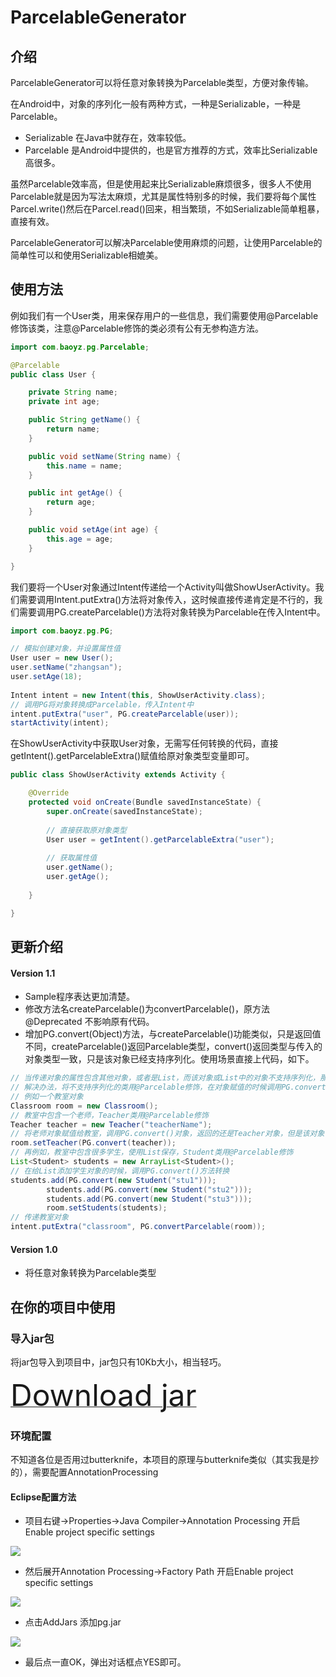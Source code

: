 ParcelableGenerator
===================
## 介绍
ParcelableGenerator可以将任意对象转换为Parcelable类型，方便对象传输。

在Android中，对象的序列化一般有两种方式，一种是Serializable，一种是Parcelable。

* Serializable 在Java中就存在，效率较低。
* Parcelable 是Android中提供的，也是官方推荐的方式，效率比Serializable高很多。

虽然Parcelable效率高，但是使用起来比Serializable麻烦很多，很多人不使用Parcelable就是因为写法太麻烦，尤其是属性特别多的时候，我们要将每个属性Parcel.write()然后在Parcel.read()回来，相当繁琐，不如Serializable简单粗暴，直接有效。

ParcelableGenerator可以解决Parcelable使用麻烦的问题，让使用Parcelable的简单性可以和使用Serializable相媲美。


## 使用方法

例如我们有一个User类，用来保存用户的一些信息，我们需要使用@Parcelable修饰该类，注意@Parcelable修饰的类必须有公有无参构造方法。

```java
import com.baoyz.pg.Parcelable;

@Parcelable
public class User {

	private String name;
	private int age;

	public String getName() {
		return name;
	}

	public void setName(String name) {
		this.name = name;
	}

	public int getAge() {
		return age;
	}

	public void setAge(int age) {
		this.age = age;
	}

}
```

我们要将一个User对象通过Intent传递给一个Activity叫做ShowUserActivity。我们需要调用Intent.putExtra()方法将对象传入，这时候直接传递肯定是不行的，我们需要调用PG.createParcelable()方法将对象转换为Parcelable在传入Intent中。

```java
import com.baoyz.pg.PG;

// 模拟创建对象，并设置属性值 
User user = new User();
user.setName("zhangsan");
user.setAge(18);
		
Intent intent = new Intent(this, ShowUserActivity.class);
// 调用PG将对象转换成Parcelable，传入Intent中
intent.putExtra("user", PG.createParcelable(user));
startActivity(intent);
```

在ShowUserActivity中获取User对象，无需写任何转换的代码，直接getIntent().getParcelableExtra()赋值给原对象类型变量即可。

```java
public class ShowUserActivity extends Activity {

	@Override
	protected void onCreate(Bundle savedInstanceState) {
		super.onCreate(savedInstanceState);
		
		// 直接获取原对象类型
		User user = getIntent().getParcelableExtra("user");
		
		// 获取属性值
		user.getName();
		user.getAge();
		
	}

}
```

## 更新介绍

#### Version 1.1

* Sample程序表达更加清楚。
* 修改方法名createParcelable()为convertParcelable()，原方法@Deprecated 不影响原有代码。
* 增加PG.convert(Object)方法，与createParcelable()功能类似，只是返回值不同，createParcelable()返回Parcelable类型，convert()返回类型与传入的对象类型一致，只是该对象已经支持序列化。使用场景直接上代码，如下。

```java
// 当传递对象的属性包含其他对象，或者是List，而该对象或List中的对象不支持序列化，那么直接传递将会出现null
// 解决办法，将不支持序列化的类用@Parcelable修饰，在对象赋值的时候调用PG.convert()方法转换一下即可。
// 例如一个教室对象
Classroom room = new Classroom();
// 教室中包含一个老师，Teacher类用@Parcelable修饰
Teacher teacher = new Teacher("teacherName");
// 将老师对象赋值给教室，调用PG.convert()对象，返回的还是Teacher对象，但是该对象已经支持序列化。
room.setTeacher(PG.convert(teacher));
// 再例如，教室中包含很多学生，使用List保存，Student类用@Parcelable修饰
List<Student> students = new ArrayList<Student>();
// 在给List添加学生对象的时候，调用PG.convert()方法转换
students.add(PG.convert(new Student("stu1")));
		students.add(PG.convert(new Student("stu2")));
		students.add(PG.convert(new Student("stu3")));
		room.setStudents(students);
// 传递教室对象
intent.putExtra("classroom", PG.convertParcelable(room));
```

#### Version 1.0

* 将任意对象转换为Parcelable类型


## 在你的项目中使用

### 导入jar包

将jar包导入到项目中，jar包只有10Kb大小，相当轻巧。
<p>
<a href="https://github.com/baoyongzhang/ParcelableGenerator/raw/master/pg1.1.jar" alt="download jar">
<font size="32px">Download jar</font>
<a>
</p>

### 环境配置

不知道各位是否用过butterknife，本项目的原理与butterknife类似（其实我是抄的），需要配置AnnotationProcessing

#### Eclipse配置方法

* 项目右键->Properties->Java Compiler->Annotation Processing	开启 Enable project specific settings

![](https://raw.githubusercontent.com/baoyongzhang/test_pages/gh-pages/pg/image-1.jpg)

* 然后展开Annotation Processing->Factory Path	开启Enable project specific settings

![](https://raw.githubusercontent.com/baoyongzhang/test_pages/gh-pages/pg/image-2.jpg)

* 点击AddJars 添加pg.jar

![](https://raw.githubusercontent.com/baoyongzhang/test_pages/gh-pages/pg/image-3.jpg)

* 最后点一直OK，弹出对话框点YES即可。
